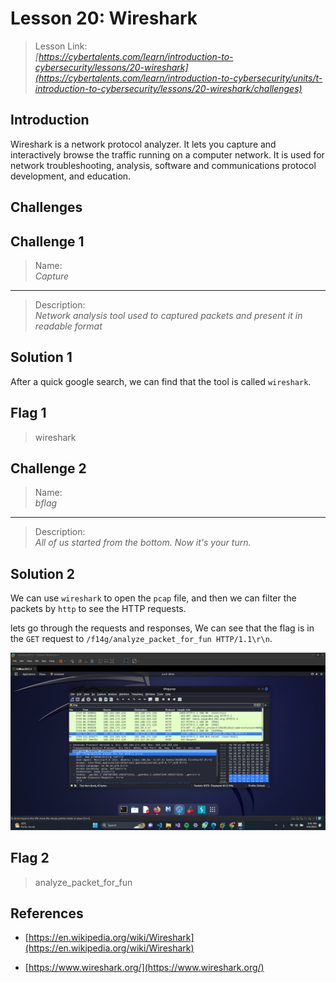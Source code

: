 # Lesson 20: Wireshark

> Lesson Link:\
> *[https://cybertalents.com/learn/introduction-to-cybersecurity/lessons/20-wireshark](https://cybertalents.com/learn/introduction-to-cybersecurity/units/t-introduction-to-cybersecurity/lessons/20-wireshark/challenges)*

## Introduction

Wireshark is a network protocol analyzer. It lets you capture and interactively browse the traffic running on a computer network. It is used for network troubleshooting, analysis, software and communications protocol development, and education.

## Challenges

## Challenge 1

> Name:\
> *Capture*

---

> Description:\
> *Network analysis tool used to captured packets and present it in readable format*

## Solution 1

After a quick google search, we can find that the tool is called `wireshark`.

## Flag 1

> wireshark

## Challenge 2

> Name:\
> *bflag*

---

> Description:\
> *All of us started from the bottom. Now it's your turn.*

## Solution 2

We can use `wireshark` to open the `pcap` file, and then we can filter the packets by `http` to see the HTTP requests.

lets go through the requests and responses, We can see that the flag is in the `GET` request to `/f14g/analyze_packet_for_fun HTTP/1.1\r\n`.

![alt](../assets/CybertTalents/wireshark/1.png)

## Flag 2

> analyze_packet_for_fun

## References

- [https://en.wikipedia.org/wiki/Wireshark](https://en.wikipedia.org/wiki/Wireshark)

- [https://www.wireshark.org/](https://www.wireshark.org/)
